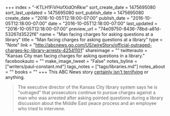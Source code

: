 +++
index = "-KTLH1FiVHofXidOhRkw"
sort_create_date = 1475695080
sort_last_updated = 1475695080
sort_publish_date = 1475695080
create_date = "2016-10-05T12:18:00-07:00"
publish_date = "2016-10-05T12:18:00-07:00"
date = "2016-10-05T12:18:00-07:00"
last_updated = "2016-10-05T12:18:00-07:00"
preview_url = "74e09750-8436-78bd-a81d-53267d3522f6"
name = "Man facing charges for asking questions at a library"
title = "Man facing charges for asking questions at a library"
type = "Note"
link = "http://abcnews.go.com/US/wireStory/official-outraged-charges-kc-library-arrests-42541101"
shareimage = ""
twitterauto = "Kansas City man facing charges for asking questions in a library."
facebookauto = ""
make_image_tweet = "False"
notes_byline = ["writers/paul-constant.md"]
tags_notes = ["tags/libraries.md"]
notes_about = ""
books = ""
+++
This ABC News story [certainly isn't terrifying](http://abcnews.go.com/US/wireStory/official-outraged-charges-kc-library-arrests-42541101) or anything.

<blockquote>The executive director of the Kansas City library system says he is "outraged" that prosecutors continue to pursue charges against a man who was arrested after asking pointed questions during a library discussion about the Middle East peace process and an employee who tried to intervene.</blockquote>